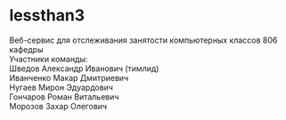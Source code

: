 # lessthan3
Веб-сервис для отслеживания занятости компьютерных классов 806 кафедры  
Участники команды:  
Шведов Александр Иванович (тимлид)  
Иванченко Макар Дмитриевич  
Нугаев Мирон Эдуардович  
Гончаров Роман Витальевич  
Морозов Захаp Олегович  
